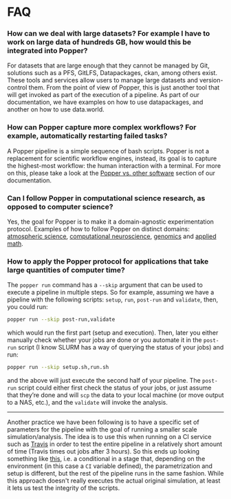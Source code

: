 # FAQ

### How can we deal with large datasets? For example I have to work on large data of hundreds GB, how would this be integrated into Popper?

For datasets that are large enough that they cannot be managed by Git, 
solutions such as a PFS, GitLFS, Datapackages, ckan, among others 
exist. These tools and services allow users to manage large datasets 
and version-control them. From the point of view of Popper, this is 
just another tool that will get invoked as part of the execution of a 
pipeline. As part of our documentation, we have examples on how to use 
datapackages, and another on how to use data.world.

### How can Popper capture more complex workflows? For example, automatically restarting failed tasks?

A Popper pipeline is a simple sequence of bash scripts. Popper is not 
a replacement for scientific workflow engines, instead, its goal is to 
capture the highest-most workflow: the human interaction with a 
terminal. For more on this, please take a look at the [Popper vs. 
other software](concepts.html#scientific-workflow-engines) section of 
our documentation.

### Can I follow Popper in computational science research, as opposed to computer science?

Yes, the goal for Popper is to make it a domain-agnostic 
experimentation protocol. Examples of how to follow Popper on distinct 
domains: [atmospheric science](), [computational neuroscience](), 
[genomics]() and [applied math]().


### How to apply the Popper protocol for applications that take large quantities of computer time?

The `popper run` command has a `--skip` argument that can be used to 
execute a pipeline in multiple steps. So for example, assuming we have 
a pipeline with the following scripts: `setup`, `run`, `post-run` and 
`validate`, then, you could run:

```bash
popper run --skip post-run,validate
```

which would run the first part (setup and execution). Then, later you 
either manually check whether your jobs are done or you automate it in 
the `post-run` script (I know SLURM has a way of querying the status 
of your jobs) and run:

```bash
popper run --skip setup.sh,run.sh
```

and the above will just execute the second half of your pipeline. The 
`post-run` script could either first check the status of your jobs, or 
just assume that they’re done and will `scp` the data to your local 
machine (or move output to a NAS, etc.), and the `validate` will 
invoke the analysis.

-----

Another practice we have been following is to have a specific set of 
parameters for the pipeline with the goal of running a smaller scale 
simulation/analysis. The idea is to use this when running on a CI 
service such as [Travis](https://travis-ci.org) in order to test the 
entire pipeline in a relatively short amount of time (Travis times out 
jobs after 3 hours). So this ends up looking something like 
[this](https://github.com/ivotron/quiho-popper/blob/master/pipelines/single-node/setup.sh), 
i.e. a conditional in a stage that, depending on the environment (in 
this case a `CI` variable defined), the parametrization and setup is 
different, but the rest of the pipeline runs in the same fashion. 
While this approach doesn't really executes the actual original 
simulation, at least it lets us test the integrity of the scripts.
